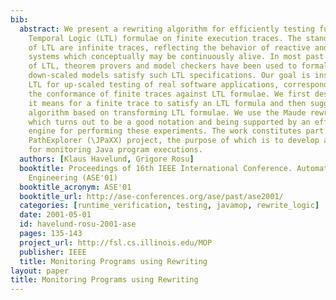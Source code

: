 ```yaml
---
bib:
  abstract: We present a rewriting algorithm for efficiently testing future time Linear
    Temporal Logic (LTL) formulae on finite execution traces. The standard models
    of LTL are infinite traces, reflecting the behavior of reactive and concurrent
    systems which conceptually may be continuously alive. In most past applications
    of LTL, theorem provers and model checkers have been used to formally prove that
    down-scaled models satisfy such LTL specifications. Our goal is instead to use
    LTL for up-scaled testing of real software applications, corresponding to analyzing
    the conformance of finite traces against LTL formulae. We first describe what
    it means for a finite trace to satisfy an LTL formula and then suggest an optimized
    algorithm based on transforming LTL formulae. We use the Maude rewriting logic,
    which turns out to be a good notation and being supported by an efficient rewriting
    engine for performing these experiments. The work constitutes part of the Java
    PathExplorer (\JPaXX) project, the purpose of which is to develop a flexible tool
    for monitoring Java program executions.
  authors: [Klaus Havelund, Grigore Rosu]
  booktitle: Proceedings of 16th IEEE International Conference. Automated Software
    Engineering (ASE'01)
  booktitle_acronym: ASE'01
  booktitle_url: http://ase-conferences.org/ase/past/ase2001/
  categories: [runtime_verification, testing, javamop, rewrite_logic]
  date: 2001-05-01
  id: havelund-rosu-2001-ase
  pages: 135-143
  project_url: http://fsl.cs.illinois.edu/MOP
  publisher: IEEE
  title: Monitoring Programs using Rewriting
layout: paper
title: Monitoring Programs using Rewriting
---
```

